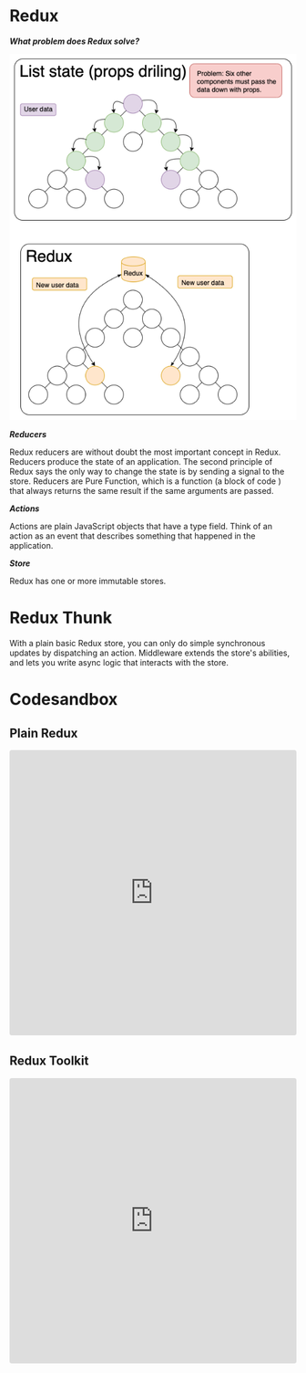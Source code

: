 # Redux

___What problem does Redux solve?___

![State Management](state-management.png)

___Reducers___

Redux reducers are without doubt the most important concept in Redux. Reducers produce the state of an application. The second principle of Redux says the only way to change the state is by sending a signal to the store. Reducers are Pure Function, which is a function (a block of code ) that always returns the same result if the same arguments are passed.

___Actions___

Actions are plain JavaScript objects that have a type field. Think of an action as an event that describes something that happened in the application.

___Store___

Redux has one or more immutable stores.

# Redux Thunk
With a plain basic Redux store, you can only do simple synchronous updates by dispatching an action. Middleware extends the store's abilities, and lets you write async logic that interacts with the store.

# Codesandbox 
## Plain Redux
<iframe src="https://codesandbox.io/embed/react-redux-demo-xg0sy?fontsize=14&hidenavigation=1&theme=dark"
     style="width:100%; height:500px; border:0; border-radius: 4px; overflow:hidden;"
     title="react-redux-demo"
     allow="accelerometer; ambient-light-sensor; camera; encrypted-media; geolocation; gyroscope; hid; microphone; midi; payment; usb; vr; xr-spatial-tracking"
     sandbox="allow-forms allow-modals allow-popups allow-presentation allow-same-origin allow-scripts"
   ></iframe>
   
## Redux Toolkit
<iframe src="https://codesandbox.io/embed/redux-toolkit-demo-jxrmd?fontsize=14&hidenavigation=1&theme=dark"
     style="width:100%; height:500px; border:0; border-radius: 4px; overflow:hidden;"
     title="redux-toolkit-demo"
     allow="accelerometer; ambient-light-sensor; camera; encrypted-media; geolocation; gyroscope; hid; microphone; midi; payment; usb; vr; xr-spatial-tracking"
     sandbox="allow-forms allow-modals allow-popups allow-presentation allow-same-origin allow-scripts"
   ></iframe>
